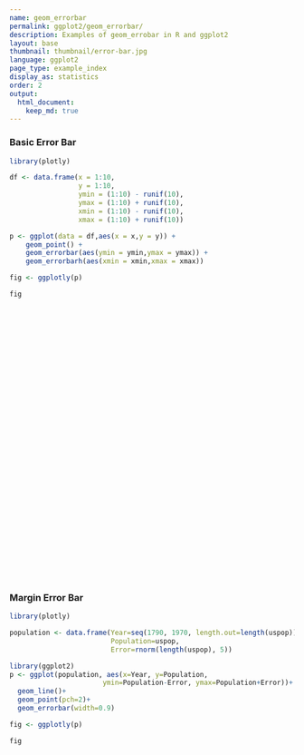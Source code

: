 ```yaml
---
name: geom_errorbar
permalink: ggplot2/geom_errorbar/
description: Examples of geom_errobar in R and ggplot2
layout: base
thumbnail: thumbnail/error-bar.jpg
language: ggplot2
page_type: example_index
display_as: statistics
order: 2
output:
  html_document:
    keep_md: true
---
```



### Basic Error Bar


```r
library(plotly)

df <- data.frame(x = 1:10,
                 y = 1:10,
                 ymin = (1:10) - runif(10),
                 ymax = (1:10) + runif(10),
                 xmin = (1:10) - runif(10),
                 xmax = (1:10) + runif(10))

p <- ggplot(data = df,aes(x = x,y = y)) + 
    geom_point() + 
    geom_errorbar(aes(ymin = ymin,ymax = ymax)) + 
    geom_errorbarh(aes(xmin = xmin,xmax = xmax))

fig <- ggplotly(p)

fig
```

<div id="htmlwidget-410641601987e03ba524" style="width:672px;height:480px;" class="plotly html-widget"></div>
<script type="application/json" data-for="htmlwidget-410641601987e03ba524">{"x":{"data":[{"x":[1,2,3,4,5,6,7,8,9,10],"y":[1,2,3,4,5,6,7,8,9,10],"text":["x:  1<br />y:  1","x:  2<br />y:  2","x:  3<br />y:  3","x:  4<br />y:  4","x:  5<br />y:  5","x:  6<br />y:  6","x:  7<br />y:  7","x:  8<br />y:  8","x:  9<br />y:  9","x: 10<br />y: 10"],"type":"scatter","mode":"markers","marker":{"autocolorscale":false,"color":"rgba(0,0,0,1)","opacity":1,"size":5.66929133858268,"symbol":"circle","line":{"width":1.88976377952756,"color":"rgba(0,0,0,1)"}},"hoveron":"points","showlegend":false,"xaxis":"x","yaxis":"y","hoverinfo":"text","frame":null},{"x":[1,2,3,4,5,6,7,8,9,10],"y":[1,2,3,4,5,6,7,8,9,10],"text":["ymin: 0.2943649<br />ymax:  1.241767<br />x:  1<br />y:  1","ymin: 1.7817587<br />ymax:  2.257726<br />x:  2<br />y:  2","ymin: 2.0188522<br />ymax:  3.240634<br />x:  3<br />y:  3","ymin: 3.1389912<br />ymax:  4.737218<br />x:  4<br />y:  4","ymin: 4.8374393<br />ymax:  5.522541<br />x:  5<br />y:  5","ymin: 5.6015524<br />ymax:  6.879634<br />x:  6<br />y:  6","ymin: 6.9928606<br />ymax:  7.636869<br />x:  7<br />y:  7","ymin: 7.7516146<br />ymax:  8.643069<br />x:  8<br />y:  8","ymin: 8.8598590<br />ymax:  9.463425<br />x:  9<br />y:  9","ymin: 9.8557581<br />ymax: 10.420440<br />x: 10<br />y: 10"],"type":"scatter","mode":"lines","opacity":1,"line":{"color":"transparent"},"error_y":{"array":[0.241767334286124,0.257726366864517,0.240633713081479,0.737217995570973,0.522540619596839,0.879633759148419,0.6368694587145,0.643068521283567,0.463425234192982,0.420439614215866],"arrayminus":[0.705635108053684,0.218241330003366,0.981147833866999,0.861008774256334,0.162560737226158,0.398447640705854,0.00713936984539032,0.248385381884873,0.140140966977924,0.144241869682446],"type":"data","width":17.557008934137,"symmetric":false,"color":"rgba(0,0,0,1)"},"showlegend":false,"xaxis":"x","yaxis":"y","hoverinfo":"text","frame":null},{"x":[1,2,3,4,5,6,7,8,9,10],"y":[1,2,3,4,5,6,7,8,9,10],"text":["xmin: 0.01127846<br />xmax:  1.931274<br />x:  1<br />y:  1","xmin: 1.22888786<br />xmax:  2.863275<br />x:  2<br />y:  2","xmin: 2.51901483<br />xmax:  3.257027<br />x:  3<br />y:  3","xmin: 3.91450095<br />xmax:  4.100845<br />x:  4<br />y:  4","xmin: 4.48058278<br />xmax:  5.923589<br />x:  5<br />y:  5","xmin: 5.54416605<br />xmax:  6.205870<br />x:  6<br />y:  6","xmin: 6.88138801<br />xmax:  7.405475<br />x:  7<br />y:  7","xmin: 7.64989566<br />xmax:  8.387319<br />x:  8<br />y:  8","xmin: 8.39567761<br />xmax:  9.477530<br />x:  9<br />y:  9","xmin: 9.42326848<br />xmax: 10.361800<br />x: 10<br />y: 10"],"type":"scatter","mode":"lines","opacity":1,"line":{"color":"transparent"},"error_x":{"array":[0.931274387054145,0.863274974981323,0.257026626262814,0.10084511549212,0.9235885059461,0.205870023928583,0.405474918661639,0.387318924535066,0.477529891533777,0.361800069222227],"arrayminus":[0.988721536239609,0.771112136309966,0.4809851704631,0.0854990454390645,0.519417223287746,0.45583395473659,0.118611991172656,0.350104338489473,0.604322392027825,0.576731516048312],"type":"data","width":12.8902909090616,"symmetric":false,"color":"rgba(0,0,0,1)"},"showlegend":false,"xaxis":"x","yaxis":"y","hoverinfo":"text","frame":null}],"layout":{"margin":{"t":26.2283105022831,"r":7.30593607305936,"b":40.1826484018265,"l":48.9497716894977},"plot_bgcolor":"rgba(235,235,235,1)","paper_bgcolor":"rgba(255,255,255,1)","font":{"color":"rgba(0,0,0,1)","family":"","size":14.6118721461187},"xaxis":{"domain":[0,1],"automargin":true,"type":"linear","autorange":false,"range":[-0.51065761305159,10.971936076812],"tickmode":"array","ticktext":["0.0","2.5","5.0","7.5","10.0"],"tickvals":[0,2.5,5,7.5,10],"categoryorder":"array","categoryarray":["0.0","2.5","5.0","7.5","10.0"],"nticks":null,"ticks":"outside","tickcolor":"rgba(51,51,51,1)","ticklen":3.65296803652968,"tickwidth":0.66417600664176,"showticklabels":true,"tickfont":{"color":"rgba(77,77,77,1)","family":"","size":11.689497716895},"tickangle":-0,"showline":false,"linecolor":null,"linewidth":0,"showgrid":true,"gridcolor":"rgba(255,255,255,1)","gridwidth":0.66417600664176,"zeroline":false,"anchor":"y","title":{"text":"x","font":{"color":"rgba(0,0,0,1)","family":"","size":14.6118721461187}},"hoverformat":".2f"},"yaxis":{"domain":[0,1],"automargin":true,"type":"linear","autorange":false,"range":[-0.213416863456368,10.9577817554027],"tickmode":"array","ticktext":["0.0","2.5","5.0","7.5","10.0"],"tickvals":[0,2.5,5,7.5,10],"categoryorder":"array","categoryarray":["0.0","2.5","5.0","7.5","10.0"],"nticks":null,"ticks":"outside","tickcolor":"rgba(51,51,51,1)","ticklen":3.65296803652968,"tickwidth":0.66417600664176,"showticklabels":true,"tickfont":{"color":"rgba(77,77,77,1)","family":"","size":11.689497716895},"tickangle":-0,"showline":false,"linecolor":null,"linewidth":0,"showgrid":true,"gridcolor":"rgba(255,255,255,1)","gridwidth":0.66417600664176,"zeroline":false,"anchor":"x","title":{"text":"y","font":{"color":"rgba(0,0,0,1)","family":"","size":14.6118721461187}},"hoverformat":".2f"},"shapes":[{"type":"rect","fillcolor":null,"line":{"color":null,"width":0,"linetype":[]},"yref":"paper","xref":"paper","x0":0,"x1":1,"y0":0,"y1":1}],"showlegend":false,"legend":{"bgcolor":"rgba(255,255,255,1)","bordercolor":"transparent","borderwidth":1.88976377952756,"font":{"color":"rgba(0,0,0,1)","family":"","size":11.689497716895}},"hovermode":"closest","barmode":"relative"},"config":{"doubleClick":"reset","showSendToCloud":false},"source":"A","attrs":{"3add29b7572e":{"x":{},"y":{},"type":"scatter"},"3add189b5667":{"ymin":{},"ymax":{},"x":{},"y":{}},"3addc5259a4":{"xmin":{},"xmax":{},"x":{},"y":{}}},"cur_data":"3add29b7572e","visdat":{"3add29b7572e":["function (y) ","x"],"3add189b5667":["function (y) ","x"],"3addc5259a4":["function (y) ","x"]},"highlight":{"on":"plotly_click","persistent":false,"dynamic":false,"selectize":false,"opacityDim":0.2,"selected":{"opacity":1},"debounce":0},"shinyEvents":["plotly_hover","plotly_click","plotly_selected","plotly_relayout","plotly_brushed","plotly_brushing","plotly_clickannotation","plotly_doubleclick","plotly_deselect","plotly_afterplot","plotly_sunburstclick"],"base_url":"https://plot.ly"},"evals":[],"jsHooks":[]}</script>

### Margin Error Bar


```r
library(plotly)

population <- data.frame(Year=seq(1790, 1970, length.out=length(uspop)), 
                         Population=uspop, 
                         Error=rnorm(length(uspop), 5))

library(ggplot2)
p <- ggplot(population, aes(x=Year, y=Population, 
                       ymin=Population-Error, ymax=Population+Error))+
  geom_line()+
  geom_point(pch=2)+
  geom_errorbar(width=0.9)

fig <- ggplotly(p)

fig
```

<div id="htmlwidget-5e19810e346e5617cfad" style="width:672px;height:480px;" class="plotly html-widget"></div>
<script type="application/json" data-for="htmlwidget-5e19810e346e5617cfad">{"x":{"data":[{"x":[1790,1800,1810,1820,1830,1840,1850,1860,1870,1880,1890,1900,1910,1920,1930,1940,1950,1960,1970],"y":[3.93,5.31,7.24,9.64,12.9,17.1,23.2,31.4,39.8,50.2,62.9,76,92,105.7,122.8,131.7,151.3,179.3,203.2],"text":["Year: 1790<br />Population:   3.93<br />Population - Error:  -1.5838277<br />Population + Error:   9.443828","Year: 1800<br />Population:   5.31<br />Population - Error:   0.4747017<br />Population + Error:  10.145298","Year: 1810<br />Population:   7.24<br />Population - Error:   2.1212501<br />Population + Error:  12.358750","Year: 1820<br />Population:   9.64<br />Population - Error:   3.5290693<br />Population + Error:  15.750931","Year: 1830<br />Population:  12.90<br />Population - Error:   7.8936858<br />Population + Error:  17.906314","Year: 1840<br />Population:  17.10<br />Population - Error:  11.6938128<br />Population + Error:  22.506187","Year: 1850<br />Population:  23.20<br />Population - Error:  18.2048309<br />Population + Error:  28.195169","Year: 1860<br />Population:  31.40<br />Population - Error:  25.9309510<br />Population + Error:  36.869049","Year: 1870<br />Population:  39.80<br />Population - Error:  35.9439592<br />Population + Error:  43.656041","Year: 1880<br />Population:  50.20<br />Population - Error:  44.6574291<br />Population + Error:  55.742571","Year: 1890<br />Population:  62.90<br />Population - Error:  56.4607256<br />Population + Error:  69.339274","Year: 1900<br />Population:  76.00<br />Population - Error:  71.7766926<br />Population + Error:  80.223307","Year: 1910<br />Population:  92.00<br />Population - Error:  86.9864151<br />Population + Error:  97.013585","Year: 1920<br />Population: 105.70<br />Population - Error: 101.6657756<br />Population + Error: 109.734224","Year: 1930<br />Population: 122.80<br />Population - Error: 118.6046978<br />Population + Error: 126.995302","Year: 1940<br />Population: 131.70<br />Population - Error: 127.7125744<br />Population + Error: 135.687426","Year: 1950<br />Population: 151.30<br />Population - Error: 146.9768868<br />Population + Error: 155.623113","Year: 1960<br />Population: 179.30<br />Population - Error: 174.6370545<br />Population + Error: 183.962946","Year: 1970<br />Population: 203.20<br />Population - Error: 197.8091349<br />Population + Error: 208.590865"],"type":"scatter","mode":"lines+markers","line":{"width":1.88976377952756,"color":"transparent","dash":"solid"},"hoveron":"points","showlegend":false,"xaxis":"x","yaxis":"y","hoverinfo":"text","marker":{"autocolorscale":false,"color":"rgba(0,0,0,1)","opacity":1,"size":5.66929133858268,"symbol":"triangle-up-open","line":{"width":1.88976377952756,"color":"rgba(0,0,0,1)"}},"opacity":1,"error_y":{"array":[5.51382766613974,4.83529834897033,5.11874992283252,6.11093066606721,5.00631424085696,5.40618715296132,4.99516910848254,5.46904897303705,3.85604080165908,5.54257089989412,6.43927440280013,4.22330742591899,5.01358493528193,4.0342244446599,4.1953021867979,3.98742556895948,4.32311319360227,4.66294550232175,5.39086511797248],"arrayminus":[5.51382766613974,4.83529834897033,5.11874992283252,6.11093066606721,5.00631424085696,5.40618715296132,4.99516910848254,5.46904897303705,3.85604080165908,5.54257089989412,6.43927440280012,4.22330742591899,5.01358493528193,4.0342244446599,4.1953021867979,3.98742556895948,4.32311319360227,4.66294550232175,5.39086511797248],"type":"data","width":1.01311623699693,"symmetric":false,"color":"rgba(0,0,0,1)"},"frame":null}],"layout":{"margin":{"t":26.2283105022831,"r":7.30593607305936,"b":40.1826484018265,"l":43.1050228310502},"plot_bgcolor":"rgba(235,235,235,1)","paper_bgcolor":"rgba(255,255,255,1)","font":{"color":"rgba(0,0,0,1)","family":"","size":14.6118721461187},"xaxis":{"domain":[0,1],"automargin":true,"type":"linear","autorange":false,"range":[1780.505,1979.495],"tickmode":"array","ticktext":["1800","1850","1900","1950"],"tickvals":[1800,1850,1900,1950],"categoryorder":"array","categoryarray":["1800","1850","1900","1950"],"nticks":null,"ticks":"outside","tickcolor":"rgba(51,51,51,1)","ticklen":3.65296803652968,"tickwidth":0.66417600664176,"showticklabels":true,"tickfont":{"color":"rgba(77,77,77,1)","family":"","size":11.689497716895},"tickangle":-0,"showline":false,"linecolor":null,"linewidth":0,"showgrid":true,"gridcolor":"rgba(255,255,255,1)","gridwidth":0.66417600664176,"zeroline":false,"anchor":"y","title":{"text":"Year","font":{"color":"rgba(0,0,0,1)","family":"","size":14.6118721461187}},"hoverformat":".2f"},"yaxis":{"domain":[0,1],"automargin":true,"type":"linear","autorange":false,"range":[-12.0925623053453,219.099599757178],"tickmode":"array","ticktext":["0","50","100","150","200"],"tickvals":[0,50,100,150,200],"categoryorder":"array","categoryarray":["0","50","100","150","200"],"nticks":null,"ticks":"outside","tickcolor":"rgba(51,51,51,1)","ticklen":3.65296803652968,"tickwidth":0.66417600664176,"showticklabels":true,"tickfont":{"color":"rgba(77,77,77,1)","family":"","size":11.689497716895},"tickangle":-0,"showline":false,"linecolor":null,"linewidth":0,"showgrid":true,"gridcolor":"rgba(255,255,255,1)","gridwidth":0.66417600664176,"zeroline":false,"anchor":"x","title":{"text":"Population","font":{"color":"rgba(0,0,0,1)","family":"","size":14.6118721461187}},"hoverformat":".2f"},"shapes":[{"type":"rect","fillcolor":null,"line":{"color":null,"width":0,"linetype":[]},"yref":"paper","xref":"paper","x0":0,"x1":1,"y0":0,"y1":1}],"showlegend":false,"legend":{"bgcolor":"rgba(255,255,255,1)","bordercolor":"transparent","borderwidth":1.88976377952756,"font":{"color":"rgba(0,0,0,1)","family":"","size":11.689497716895}},"hovermode":"closest","barmode":"relative"},"config":{"doubleClick":"reset","showSendToCloud":false},"source":"A","attrs":{"3add10a1d0e4":{"x":{},"y":{},"ymin":{},"ymax":{},"type":"scatter"},"3add565f3204":{"x":{},"y":{},"ymin":{},"ymax":{}},"3add7731bebc":{"x":{},"y":{},"ymin":{},"ymax":{}}},"cur_data":"3add10a1d0e4","visdat":{"3add10a1d0e4":["function (y) ","x"],"3add565f3204":["function (y) ","x"],"3add7731bebc":["function (y) ","x"]},"highlight":{"on":"plotly_click","persistent":false,"dynamic":false,"selectize":false,"opacityDim":0.2,"selected":{"opacity":1},"debounce":0},"shinyEvents":["plotly_hover","plotly_click","plotly_selected","plotly_relayout","plotly_brushed","plotly_brushing","plotly_clickannotation","plotly_doubleclick","plotly_deselect","plotly_afterplot","plotly_sunburstclick"],"base_url":"https://plot.ly"},"evals":[],"jsHooks":[]}</script>
